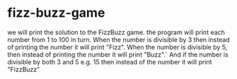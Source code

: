 # fizz-buzz-game
we will print the solution to the FizzBuzz game. the program will print each number from 1 to 100 in turn. When the number is divisible by 3 then instead of printing the number it will print "Fizz". When the number is divisible by 5, then instead of printing the number it will print "Buzz".`   And if the number is divisible by both 3 and 5 e.g. 15 then instead of the number it will print "FizzBuzz"
